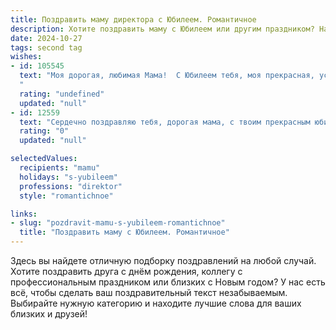 ```yaml
---
title: Поздравить маму директора с Юбилеем. Романтичное
description: Хотите поздравить маму с Юбилеем или другим праздником? Наш ИИ создаст незабываемое поздравление, а вы обязательно выделитесь среди других.  
date: 2024-10-27
tags: second tag
wishes:
- id: 105545
  text: "Моя дорогая, любимая Мама!  С Юбилеем тебя, моя прекрасная, успешная Директор!  Сегодняшний день – это не просто очередная дата, это сияние твоей невероятной силы, красоты и душевной щедрости.  Ты – мой идеал, моя звезда, и я бесконечно благодарна судьбе за то, что ты моя мама.  Пусть каждый твой день будет наполнен счастьем, любовью и нежностью, а все твои мечты исполнятся.  С юбилеем, моя королева!
  "
  rating: "undefined"
  updated: "null"
- id: 12559
  text: "Сердечно поздравляю тебя, дорогая мама, с твоим прекрасным юбилеем! Как директор ты всегда демонстрируешь не только профессионализм, но и огромное сердце, которое способно любить и поддерживать. Пусть каждый день твоей жизни будет наполнен любовью, радостью и новыми успехами. Ты не только пример для подражания в профессиональной сфере, но и источник вдохновения в семейных делах. С днем рождения, мама! Твоя жизнь — это романтика, которая продолжается каждый день."
  rating: "0"
  updated: "null"

selectedValues:
  recipients: "mamu"
  holidays: "s-yubileem"
  professions: "direktor"
  style: "romantichnoe"

links:
- slug: "pozdravit-mamu-s-yubileem-romantichnoe"
  title: "Поздравить маму с Юбилеем. Романтичное"
---
```


Здесь вы найдете отличную подборку поздравлений на любой случай. 
Хотите поздравить друга с днём рождения, коллегу с профессиональным праздником или близких с Новым годом? У нас есть всё, чтобы сделать ваш поздравительный текст незабываемым. Выбирайте нужную категорию и находите лучшие слова для ваших близких и друзей!
